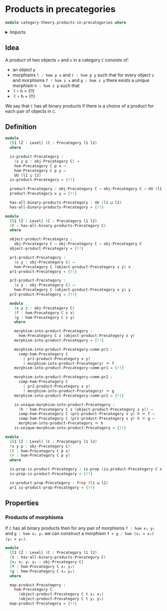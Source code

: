 # Products in precategories

```agda
module category-theory.products-in-precategories where
```

<details><summary>Imports</summary>

```agda
open import category-theory.precategories

open import foundation.action-on-identifications-functions
open import foundation.cartesian-product-types
open import foundation.contractible-types
open import foundation.dependent-pair-types
open import foundation.identity-types
open import foundation.iterated-dependent-product-types
open import foundation.propositions
open import foundation.unique-existence
open import foundation.universe-levels
```

</details>

## Idea

A product of two objects `x` and `x` in a category `C` consists of:

- an object `p`
- morphisms `l : hom p x` and `r : hom p y` such that for every object `z` and
  morphisms `f : hom z x` and `g : hom z y` there exists a unique morphism
  `h : hom z p` such that
- `l ∘ h = {!!}
- `r ∘ h = {!!}

We say that `C` has all binary products if there is a choice of a product for
each pair of objects in `C`.

## Definition

```agda
module _
  {l1 l2 : Level} (C : Precategory l1 l2)
  where

  is-product-Precategory :
    (x y p : obj-Precategory C) →
    hom-Precategory C p x →
    hom-Precategory C p y →
    UU (l1 ⊔ l2)
  is-product-Precategory = {!!}

  product-Precategory : obj-Precategory C → obj-Precategory C → UU (l1 ⊔ l2)
  product-Precategory x y = {!!}

  has-all-binary-products-Precategory : UU (l1 ⊔ l2)
  has-all-binary-products-Precategory = {!!}

module _
  {l1 l2 : Level} (C : Precategory l1 l2)
  (t : has-all-binary-products-Precategory C)
  where

  object-product-Precategory :
    obj-Precategory C → obj-Precategory C → obj-Precategory C
  object-product-Precategory = {!!}

  pr1-product-Precategory :
    (x y : obj-Precategory C) →
    hom-Precategory C (object-product-Precategory x y) x
  pr1-product-Precategory = {!!}

  pr2-product-Precategory :
    (x y : obj-Precategory C) →
    hom-Precategory C (object-product-Precategory x y) y
  pr2-product-Precategory = {!!}

  module _
    (x y z : obj-Precategory C)
    (f : hom-Precategory C z x)
    (g : hom-Precategory C z y)
    where

    morphism-into-product-Precategory :
      hom-Precategory C z (object-product-Precategory x y)
    morphism-into-product-Precategory = {!!}

    morphism-into-product-Precategory-comm-pr1 :
      comp-hom-Precategory C
        ( pr1-product-Precategory x y)
        ( morphism-into-product-Precategory) ＝ f
    morphism-into-product-Precategory-comm-pr1 = {!!}

    morphism-into-product-Precategory-comm-pr2 :
      comp-hom-Precategory C
        ( pr2-product-Precategory x y)
        ( morphism-into-product-Precategory) ＝ g
    morphism-into-product-Precategory-comm-pr2 = {!!}

    is-unique-morphism-into-product-Precategory :
      (h : hom-Precategory C z (object-product-Precategory x y)) →
      comp-hom-Precategory C (pr1-product-Precategory x y) h ＝ f →
      comp-hom-Precategory C (pr2-product-Precategory x y) h ＝ g →
      morphism-into-product-Precategory ＝ h
    is-unique-morphism-into-product-Precategory = {!!}

module _
  {l1 l2 : Level} (C : Precategory l1 l2)
  (x y p : obj-Precategory C)
  (l : hom-Precategory C p x)
  (r : hom-Precategory C p y)
  where

  is-prop-is-product-Precategory : is-prop (is-product-Precategory C x y p l r)
  is-prop-is-product-Precategory = {!!}

  is-product-prop-Precategory : Prop (l1 ⊔ l2)
  pr1 is-product-prop-Precategory = {!!}
```

## Properties

### Products of morphisms

If `C` has all binary products then for any pair of morphisms `f : hom x₁ y₁`
and `g : hom x₂ y₂` we can construct a morphism
`f × g : hom (x₁ × x₂) (y₁ × y₂)`.

```agda
module _
  {l1 l2 : Level} (C : Precategory l1 l2)
  (t : has-all-binary-products-Precategory C)
  {x₁ x₂ y₁ y₂ : obj-Precategory C}
  (f : hom-Precategory C x₁ y₁)
  (g : hom-Precategory C x₂ y₂)
  where

  map-product-Precategory :
    hom-Precategory C
      (object-product-Precategory C t x₁ x₂)
      (object-product-Precategory C t y₁ y₂)
  map-product-Precategory = {!!}
```
